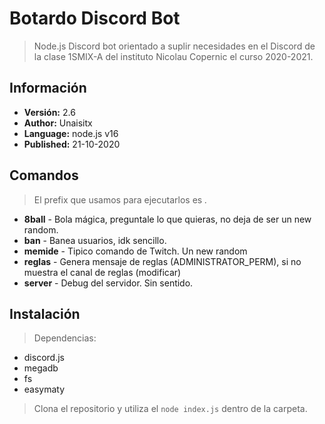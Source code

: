 # Botardo Discord Bot
> Node.js Discord bot orientado a suplir necesidades en el Discord de la clase 1SMIX-A del instituto Nicolau Copernic el curso 2020-2021.

## Información
- **Versión:** 2.6
- **Author:** Unaisitx
- **Language:** node.js v16
- **Published:** 21-10-2020

## Comandos
> El prefix que usamos para ejecutarlos es _._
- **8ball** - Bola mágica, preguntale lo que quieras, no deja de ser un new random.
- **ban** - Banea usuarios, idk sencillo.
- **memide** - Tipico comando de Twitch. Un new random
- **reglas** - Genera mensaje de reglas (ADMINISTRATOR_PERM), si no muestra el canal de reglas (modificar)
- **server** - Debug del servidor. Sin sentido.

## Instalación
> Dependencias:
 - discord.js
 - megadb
 - fs
 - easymaty
 
 > Clona el repositorio y utiliza el ``node index.js`` dentro de la carpeta.
